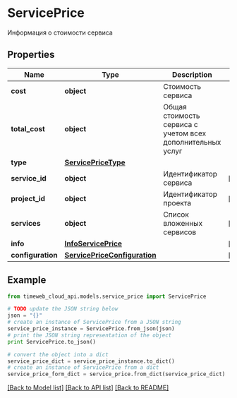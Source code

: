 # ServicePrice

Информация о стоимости сервиса

## Properties
Name | Type | Description | Notes
------------ | ------------- | ------------- | -------------
**cost** | **object** | Стоимость сервиса | 
**total_cost** | **object** | Общая стоимость сервиса с учетом всех дополнительных услуг | 
**type** | [**ServicePriceType**](ServicePriceType.md) |  | 
**service_id** | **object** | Идентификатор сервиса | [optional] 
**project_id** | **object** | Идентификатор проекта | [optional] 
**services** | **object** | Список вложенных сервисов | [optional] 
**info** | [**InfoServicePrice**](InfoServicePrice.md) |  | [optional] 
**configuration** | [**ServicePriceConfiguration**](ServicePriceConfiguration.md) |  | [optional] 

## Example

```python
from timeweb_cloud_api.models.service_price import ServicePrice

# TODO update the JSON string below
json = "{}"
# create an instance of ServicePrice from a JSON string
service_price_instance = ServicePrice.from_json(json)
# print the JSON string representation of the object
print ServicePrice.to_json()

# convert the object into a dict
service_price_dict = service_price_instance.to_dict()
# create an instance of ServicePrice from a dict
service_price_form_dict = service_price.from_dict(service_price_dict)
```
[[Back to Model list]](../README.md#documentation-for-models) [[Back to API list]](../README.md#documentation-for-api-endpoints) [[Back to README]](../README.md)



